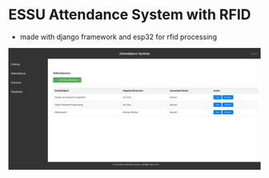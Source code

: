 # ESSU Attendance System with RFID
* made with django framework and esp32 for rfid processing

![alt text](https://github.com/CSSO-Linux-User-Group-ESSU/Attendance-with-ESP-RFID/blob/main/my_page.png?raw=true)
